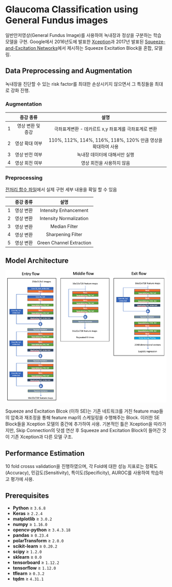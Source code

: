 # Glaucoma Classification using General Fundus images

일반안저영상(General Fundus Image)를 사용하여 녹내장과 정상을 구분하는 학습 모델을 구현. Google에서 2016년도에 발표한 [Xception](https://arxiv.org/pdf/1610.02357.pdf)과 2017년 발표된 [Squeeze-and-Excitation Networks](https://arxiv.org/pdf/1709.01507.pdf)에서 제시하는 Squeeze Excitation Block을 혼합, 모델링.

## Data Preprocessing and Augmentation
녹내장을 진단할 수 있는 risk factor를 최대한 손상시키지 않으면서 그 특징들을 최대로 강화 진행.

### Augmentation
&nbsp; | 증강 종류 | 설명 
:----: | :-----: | :-:
1 | 영상 변환 및 증강 | 극좌표계변환 - 데카르트 x,y 좌표계를 극좌표계로 변환
2 | 영상 확대 여부 | 110%, 112%, 114%, 116%, 118%, 120% 만큼 영상을 확대하여 사용
3 | 영상 반전 여부 | 녹내장 데이터에 대해서만 실행
4 | 영상 회전 여부 | 영상 회전을 사용하지 않음

### Preprocessing
[전처리 함수 파일](./scripts/preprocess.py)에서 실제 구현 세부 내용을 확일 할 수 있음

&nbsp; | 증강 종류 | 설명 
:----: | :-----: | :-:
1 | 영상 변환 | Intensity Enhancement
2 | 영상 변환 | Intensity Normalization
3 | 영상 변환 | Median Filter
4 | 영상 변환 | Sharpening Filter
5 | 영상 변환 | Green Channel Extraction

## Model Architecture
![](./figures/model_structure.png)

Squeeze and Excitation Blcok (이하 SE)는 기존 네트워크를 거친 feature map들의 압축과 재조정을 통해 feature map의 스케일링을 수행해주는 Block. 이러한 SE Block들을 Xception 모델의 중간에 추가하여 사용. 기본적인 틀은 Xception을 따라가지만, Skip Connection의 덧셈 연산 후 Squeeze and Excitation Block이 들어간 것이 기존 Xception과 다른 모델 구조.

## Performance Estimation
10 fold crosss validation을 진행하였으며, 각 Fold에 대한 성능 지표로는 정확도(Accuracy), 민감도(Sensitivity), 특이도(Specificity), AUROC를 사용하여 학습하고 평가에 사용.
 
## Prerequisites
- **Python** ≥ `3.6.8`
- **Keras**     ≥            `2.2.4`
- **matplotlib**    ≥       `3.0.2`
- **numpy**           ≥      `1.16.0`
- **opencv-python**    ≥     `3.4.3.18`
- **pandas**        ≥        `0.23.4`
- **polarTransform**    ≥    `2.0.0`
- **scikit-learn** ≥         `0.20.2`
- **scipy**      ≥           `1.2.0`
- **sklearn**      ≥         `0.0`
- **tensorboard**   ≥        `1.12.2`
- **tensorflow**  ≥         `1.12.0`
- **tflearn**      ≥         `0.3.2`
- **tqdm**         ≥         `4.31.1`
